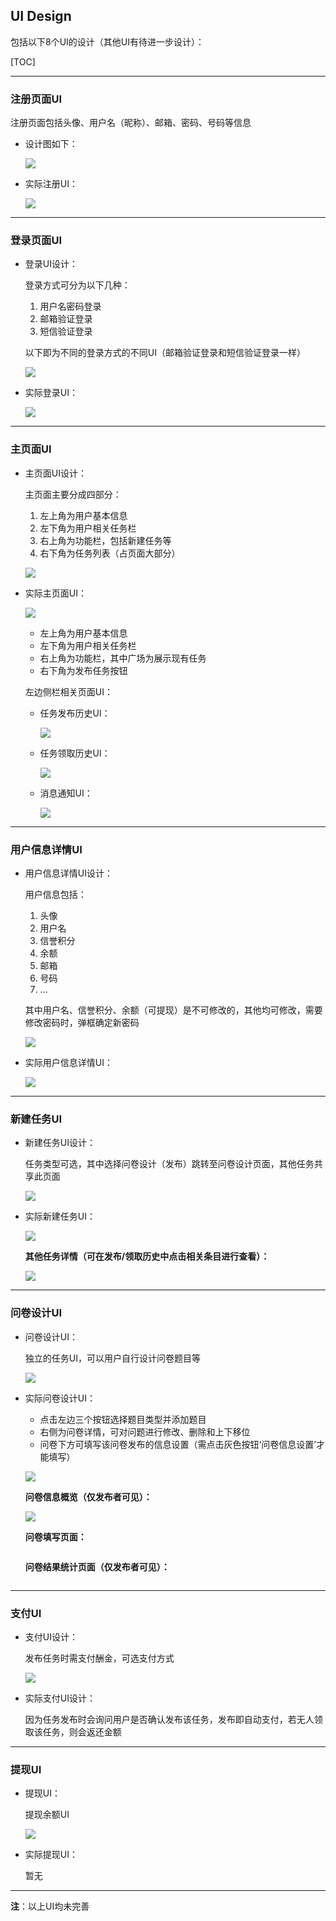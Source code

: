 ## UI Design

包括以下8个UI的设计（其他UI有待进一步设计）：

[TOC]

---

### 注册页面UI

注册页面包括头像、用户名（昵称）、邮箱、密码、号码等信息

* 设计图如下：

  ![](<https://github.com/penglsh/images/raw/master/sad_UI_design/register.png>)

* 实际注册UI：

  ![](https://github.com/penglsh/images/raw/master/sad_UI_design/register1.png)

---

### 登录页面UI

* 登录UI设计：

  登录方式可分为以下几种：

  1. 用户名密码登录
  2. 邮箱验证登录
  3. 短信验证登录

  以下即为不同的登录方式的不同UI（邮箱验证登录和短信验证登录一样）

  ![](https://github.com/penglsh/images/raw/master/sad_UI_design/login.png)

* 实际登录UI：

  ![](https://github.com/penglsh/images/raw/master/sad_UI_design/login1.png)

---

### 主页面UI

* 主页面UI设计：

  主页面主要分成四部分：

  1. 左上角为用户基本信息
  2. 左下角为用户相关任务栏
  3. 右上角为功能栏，包括新建任务等
  4. 右下角为任务列表（占页面大部分）

  ![](<https://github.com/penglsh/images/raw/master/sad_UI_design/mainpage.png>)

* 实际主页面UI：

  ![](https://github.com/penglsh/images/raw/master/sad_UI_design/mainpage1.png)

  * 左上角为用户基本信息
  * 左下角为用户相关任务栏
  * 右上角为功能栏，其中广场为展示现有任务
  * 右下角为发布任务按钮

  

  左边侧栏相关页面UI：

  * 任务发布历史UI：

    ![](<https://github.com/penglsh/images/raw/master/sad_UI_design/published_history.png>)

  * 任务领取历史UI：

    ![](<https://github.com/penglsh/images/raw/master/sad_UI_design/received_history.png>)

  * 消息通知UI：

    ![](<https://github.com/penglsh/images/raw/master/sad_UI_design/notificationpage.png>)

  

---

### 用户信息详情UI

* 用户信息详情UI设计：

  用户信息包括：

  1. 头像
  2. 用户名
  3. 信誉积分
  4. 余额
  5. 邮箱
  6. 号码
  7. ...

  其中用户名、信誉积分、余额（可提现）是不可修改的，其他均可修改，需要修改密码时，弹框确定新密码

  ![](https://github.com/penglsh/images/raw/master/sad_UI_design/user_info.png)

* 实际用户信息详情UI：

  ![](https://github.com/penglsh/images/raw/master/sad_UI_design/user_info1.png)

---

### 新建任务UI

* 新建任务UI设计：

  任务类型可选，其中选择问卷设计（发布）跳转至问卷设计页面，其他任务共享此页面

  ![](<https://github.com/penglsh/images/raw/master/sad_UI_design/new_mission.png>)

* 实际新建任务UI：

  ![](https://github.com/penglsh/images/raw/master/sad_UI_design/publish_other_mission.png)

  **其他任务详情（可在发布/领取历史中点击相关条目进行查看）：**

  ![](<https://github.com/penglsh/images/raw/master/sad_UI_design/other_mission_detail.png>)

---

### 问卷设计UI

* 问卷设计UI：

  独立的任务UI，可以用户自行设计问卷题目等

  ![](<https://github.com/penglsh/images/raw/master/sad_UI_design/survey_design.png>)

* 实际问卷设计UI：

  * 点击左边三个按钮选择题目类型并添加题目
  * 右侧为问卷详情，可对问题进行修改、删除和上下移位
  * 问卷下方可填写该问卷发布的信息设置（需点击灰色按钮‘问卷信息设置’才能填写）

  ![](https://github.com/penglsh/images/raw/master/sad_UI_design/publish_survey_mission.png)

  

  **问卷信息概览（仅发布者可见）：**

  ![](<https://github.com/penglsh/images/raw/master/sad_UI_design/survey_design_scan.png>)

  **问卷填写页面：**

  ![]()

  **问卷结果统计页面（仅发布者可见）：**

  ![]()

---

### 支付UI

* 支付UI设计：

  发布任务时需支付酬金，可选支付方式

  ![](<https://github.com/penglsh/images/raw/master/sad_UI_design/pay.png>)

* 实际支付UI设计：

  因为任务发布时会询问用户是否确认发布该任务，发布即自动支付，若无人领取该任务，则会返还金额

---

### 提现UI

* 提现UI：

  提现余额UI

  ![](<https://github.com/penglsh/images/raw/master/sad_UI_design/withdraw.png>)

* 实际提现UI：

  暂无

---

**注**：以上UI均未完善

